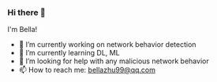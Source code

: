 ### Hi there 👋

I'm Bella!

- 🔭 I’m currently working on network behavior detection
- 🌱 I’m currently learning DL, ML
- 🤔 I’m looking for help with any malicious network behavior
- 📫 How to reach me: bellazhu99@qq.com
